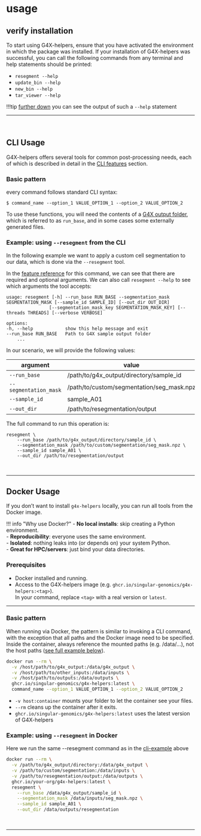 # <span class="index-cat-header">usage</span>


<!-- begin section -->
## verify installation

To start using G4X-helpers, ensure that you have activated the environment in which the package was installed. 
If your installation of G4X-helpers was successful, you can call the following commands from any terminal and help statements should be printed:


+ `resegment --help`  
+ `update_bin --help`  
+ `new_bin --help`  
+ `tar_viewer --help`


!!!tip
    [further down](#example-using-resegment) you can see the output of such a `--help` statement

---
<br>
<!-- end section -->

<!-- begin section -->
## CLI Usage

G4X-helpers offers several tools for common post-processing needs, each of which is described in detail in the [CLI features](./features/index.md) section.

### Basic pattern
every command follows standard CLI syntax:
```
$ command_name --option_1 VALUE_OPTION_1 --option_2 VALUE_OPTION_2
```

To use these functions, you will need the contents of a [G4X output folder](../g4x_data/g4x_output.md), which is referred to as `run_base`, and in some cases some externally generated files.


### Example: using `--resegment` from the CLI
In the following example we want to apply a custom cell segmentation to our data, which is done via the `--resegment` tool.

In the [feature reference](./features/resegment.md) for this command, we can see that there are required and optional arguments.
We can also call `resegment --help` to see which arguments the tool accepts:

```
usage: resegment [-h] --run_base RUN_BASE --segmentation_mask SEGMENTATION_MASK [--sample_id SAMPLE_ID] [--out_dir OUT_DIR]
                [--segmentation_mask_key SEGMENTATION_MASK_KEY] [--threads THREADS] [--verbose VERBOSE]

options:
-h, --help            show this help message and exit
--run_base RUN_BASE   Path to G4X sample output folder
    ...

```

In our scenario, we will provide the following values:

| argument | value | type |
| --- | --- | --- |
| `--run_base` | /path/to/g4x_output/directory/sample_id | directory |
| `--segmentation_mask` | /path/to/custom/segmentation/seg_mask.npz | .npz file |
| `--sample_id` | sample_A01 | string |
| `--out_dir` | /path/to/resegmentation/output | directory |

The full command to run this operation is:

```
resegment \
    --run_base /path/to/g4x_output/directory/sample_id \
    --segmentation_mask /path/to/custom/segmentation/seg_mask.npz \
    --sample_id sample_A01 \
    --out_dir /path/to/resegmentation/output 
```
<!-- end section -->
<br>

---

<!-- begin section -->
## Docker Usage

If you don’t want to install `g4x-helpers` locally, you can run all tools from the Docker image.

!!! info "Why use Docker?"
    - **No local installs**: skip creating a Python environment.  
    - **Reproducibility**: everyone uses the same environment.  
    - **Isolated**: nothing leaks into (or depends on) your system Python.  
    - **Great for HPC/servers**: just bind your data directories.

### Prerequisites

- Docker installed and running.
- Access to the G4X-helpers image (e.g. `ghcr.io/singular-genomics/g4x-helpers:<tag>`).  
  In your command, replace `<tag>` with a real version or `latest`.

---

### Basic pattern

When running via Docker, the pattern is similar to invoking a CLI command, with the exception that all paths and the Docker image need to be specified.
Inside the container, always reference the mounted paths (e.g. /data/...), not the host paths ([see full example below](#example-using---resegment-in-docker)).

```bash
docker run --rm \
  -v /host/path/to/g4x_output:/data/g4x_output \
  -v /host/path/to/other_inputs:/data/inputs \
  -v /host/path/to/outputs:/data/outputs \
  ghcr.io/singular-genomics/g4x-helpers:latest \
  command_name --option_1 VALUE_OPTION_1 --option_2 VALUE_OPTION_2
```

+ `-v host:container` mounts your folder to let the container see your files. 
+ `--rm` cleans up the container after it exits.
+ `ghcr.io/singular-genomics/g4x-helpers:latest` uses the latest version of G4X-helpers


### Example: using `--resegment` in Docker

Here we run the same --resegment command as in the [cli-example](#example-using---resegment) above

```bash
docker run --rm \
  -v /path/to/g4x_output/directory:/data/g4x_output \
  -v /path/to/custom/segmentation:/data/inputs \
  -v /path/to/resegmentation/output:/data/outputs \
  ghcr.io/your-org/g4x-helpers:latest \
  resegment \
    --run_base /data/g4x_output/sample_id \
    --segmentation_mask /data/inputs/seg_mask.npz \
    --sample_id sample_A01 \
    --out_dir /data/outputs/resegmentation
```
<!-- end section -->
<br>

---

<!-- begin section -->
